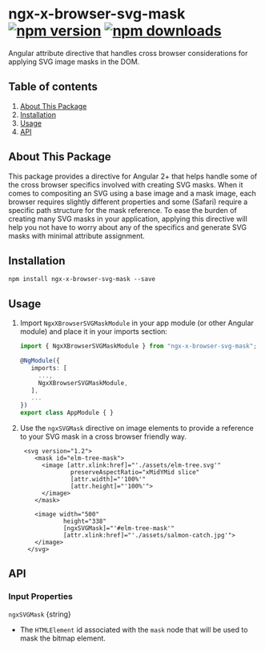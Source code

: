 # ngx-x-browser-svg-mask [![npm version](https://badge.fury.io/js/ngx-x-browser-svg-mask.svg)](http://badge.fury.io/js/ngx-x-browser-svg-mask) [![npm downloads](https://img.shields.io/npm/dm/ngx-x-browser-svg-mask.svg)](https://npmjs.org/ngx-x-browser-svg-mask)

Angular attribute directive that handles cross browser considerations for applying SVG image masks in the DOM.

## Table of contents
1. [About This Package](#about-this-package)
2. [Installation](#installation)
3. [Usage](#usage)
4. [API](#api)

## About This Package
This package provides a directive for Angular 2+ that helps handle some of the cross browser specifics involved with creating SVG masks. When it comes to compositing an SVG using a base image and a mask image, each browser requires slightly different properties and some (Safari) require a specific path structure for the mask reference. To ease the burden of creating many SVG masks in your application, applying this directive will help you not have to worry about any of the specifics and generate SVG masks with minimal attribute assignment.

## Installation
```npm install ngx-x-browser-svg-mask --save```

## Usage
1. Import `NgxXBrowserSVGMaskModule` in your app module (or other Angular module) and place it in your imports section:

    ```typescript
    import { NgxXBrowserSVGMaskModule } from "ngx-x-browser-svg-mask";

    @NgModule({
       imports: [
         ...,
         NgxXBrowserSVGMaskModule,
       ],
       ...
    })
    export class AppModule { }
	  ```

2. Use the `ngxSVGMask` directive on image elements to provide a reference to your SVG mask in a cross browser friendly way.

    ```
     <svg version="1.2">
        <mask id="elm-tree-mask">
          <image [attr.xlink:href]="'./assets/elm-tree.svg'"
                  preserveAspectRatio="xMidYMid slice"
                  [attr.width]="'100%'"
                  [attr.height]="'100%'">
          </image>
        </mask>

        <image width="500"
                height="338"
                [ngxSVGMask]="'#elm-tree-mask'"
                [attr.xlink:href]="'./assets/salmon-catch.jpg'">
        </image>
      </svg>
    ```

## API

### Input Properties

`ngxSVGMask` {string}
+ The `HTMLElement` id associated with the `mask` node that will be used to mask the bitmap element.

